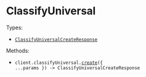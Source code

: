 # ClassifyUniversal

Types:

- <code><a href="./src/resources/classify-universal.ts">ClassifyUniversalCreateResponse</a></code>

Methods:

- <code title="post /classify/universal">client.classifyUniversal.<a href="./src/resources/classify-universal.ts">create</a>({ ...params }) -> ClassifyUniversalCreateResponse</code>
